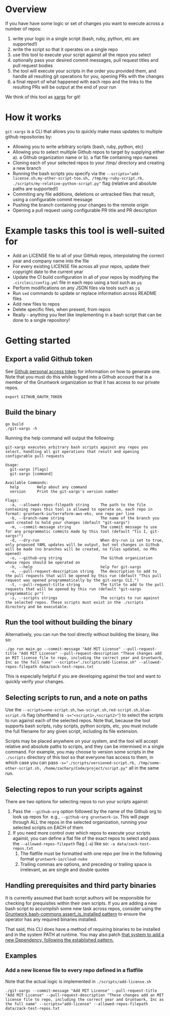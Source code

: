 # Overview

If you have have some logic or set of changes you want to execute across a number of repos:

1. write your logic in a single script (bash, ruby, python, etc are supported!)
1. write the script so that it operates on a single repo
1. use this tool to execute your script against all the repos you select
1. optionally pass your desired commit messages, pull request titles and pull request bodies
1. the tool will execute your scripts in the order you provided them, and handle all resulting git operations for you, opening PRs with the changes
1. a final report of what happened with each repo and the links to the resulting PRs will be output at the end of your run

We think of this tool as [xargs](https://en.wikipedia.org/wiki/Xargs) for git!

# How it works

`git-xargs` is a CLI that allows you to quickly make mass updates to multiple github repositories by:
* Allowing you to write arbitrary scripts (bash, ruby, python, etc)
* Allowing you to select multiple Github repos to target by supplying either a). a Github organization name or b). a flat file containing repo names
* Cloning each of your selected repos to your /tmp/ directory and creating a new branch
* Running the bash scripts you specify via the `--scripts="add-license.sh,my-other-script-too.sh, /tmp/my-ruby-script.rb, ./scripts/my-relative-python-script.py"` flag (relative and absolute paths are supported!)
* Commiting any file additions, deletions or untracked files that result, using a configurable commit message
* Pushing the branch containing your changes to the remote origin
* Opening a pull request using configurable PR title and PR description

# Example tasks this tool is well-suited for

* Add an LICENSE file to all of your GitHub repos, interpolating the correct year and company name into the file
* For every existing LICENSE file across all your repos, update their copyright date to the current year
* Update the CI build configuration in all of your repos by modifying the `.circleci/config.yml` file in each repo using a tool such as `yq`
* Perform modifications on any JSON files via tools such as `jq`
* Run `sed` commands to update or replace information across README files
* Add new files to repos
* Delete specific files, when present, from repos
* Really - anything you feel like implementing in a bash script that can be done to a single repository!

# Getting started

## Export a valid Github token

See [Github personal access token](https://docs.github.com/en/free-pro-team@latest/github/authenticating-to-github/creating-a-personal-access-token) for information on how to generate one. Note that you must do this while logged into a Github account that is a member of the Gruntwork organization so that it has access to our private repos.

```
export GITHUB_OAUTH_TOKEN
```

## Build the binary

```
go build
./git-xargs -h
```
Running the help command will output the following:

```
git-xargs executes arbitrary bash scripts against any repos you select, handling all git operations that result and opening configurable pull requests

Usage:
  git-xargs [flags]
  git-xargs [command]

Available Commands:
  help        Help about any command
  version     Print the git-xargs's version number

Flags:
  -a, --allowed-repos-filepath string     The path to the file containing repos this tool is allowed to operate on, each repo in format: gruntwork-io/terraform-aws-eks, one repo per line
  -b, --branch-name string                The name of the branch you want created to hold your changes (default "git-xargs")
  -m, --commit-message string             The commit message to use for any programmatic commits made by this tool (default "Tis I, git-xargs!")
  -d, --dry-run                           When dry-run is set to true, only proposed YAML updates will be output, but not changes in Github will be made (no branches will be created, no files updated, no PRs opened)
  -o, --github-org string                 The Github organization whose repos should be operated on
  -h, --help                              help for git-xargs
  -e, --pull-request-description string   The description to add to the pull requests that will be opened by this run (default "This pull request was opened programmatically by the git-xargs CLI.")
  -t, --pull-request-title string         The title to add to the pull requests that will be opened by this run (default "git-xargs programmatic pr")
  -s, --scripts strings                   The scripts to run against the selected repos. These scripts must exist in the ./scripts directory and be executable.
```
## Run the tool without building the binary

Alternatively, you can run the tool directly without building the binary, like so:

`./go run main.go --commit-message "Add MIT License" --pull-request-title "Add MIT License" --pull-request-description "These changes add an MIT license file to repo, including the correct year and Gruntwork, Inc as the full name" --scripts="./scripts/add-license.sh" --allowed-repos-filepath data/zack-test-repos.txt`

This is especially helpful if you are developing against the tool and want to quickly verify your changes.

## Selecting scripts to run, and a note on paths
Use the `--scripts=one-script.sh,two-script.sh,red-script.sh,blue-script.rb` flag (shorthand is `-s="<script1>,<script2>"`) to select the scripts to run against each of the selected repos. Note that, because the tool supports bash scripts, ruby scripts, python scripts, etc, you must include the full filename for any given script, including its file extension.

Scripts may be placed anywhere on your system, and the tool will accept relative and absolute paths to scripts, and they can be intermixed in a single command. For example, you may choose to version some scripts in the `./scripts` directory of this tool so that everyone has access to them, in which case you can pass `-s="./scripts/versioned-script.rb, /tmp/some-other-script.sh, /home/zachary/Code/project/script.py"` all in the same run.

## Selecting repos to run your scripts against
There are two options for selecting repos to run your scripts against:
1. Pass the `--github-org` option followed by the name of the Github org to look up repos for. e.g., `--github-org gruntwork-io`. This will page through ALL the repos in the selected organization, running your selected scripts on EACH of them
1. If you need more control over which repos to execute your scripts against, you can define a flat file of the exact repos to select and pass the `--allowed-repos-filepath` flag (`-a`) like so: `-a data/zack-test-repos.txt`
	1. The flatfile must be formatted with one repo per line in the following format `gruntwork-io/cloud-nuke`
	1. Trailing commas are options, and preceding or trailing space is irrelevant, as are single and double quotes

## Handling prerequisites and third party binaries

It is currently assumed that bash script authors will be responsible for checking for prequisites within their own scripts. If you are adding a new bash script to accomplish some new task across repos, consider using the [Gruntwork bash-commons assert_is_installed pattern](https://github.com/gruntwork-io/bash-commons/blob/3cb3c7160fb72b7411af184300bf077caede37e4/modules/bash-commons/src/assert.sh#L15) to ensure the operator has any required binaries installed.

That said, this CLI does have a method of requiring binaries to be installed and in the system PATH at runtime. You may also patch [that system to add a new Dependency, following the established pattern.](https://github.com/gruntwork-io/prototypes/pull/96/files#diff-4ff8ecb1e2d8ab5644a567ac1553dcbc41302b96949d488a189fa0e927276e97R71-R83)

## Examples

### Add a new license file to every repo defined in a flatfile

Note that the actual logic is implemented in `./scripts/add-license.sh`

`./git-xargs --commit-message "Add MIT License" --pull-request-title "Add MIT License" --pull-request-description "These changes add an MIT license file to repo, including the correct year and Gruntwork, Inc as the full name" --scripts="add-license" --allowed-repos-filepath data/zack-test-repos.txt`
